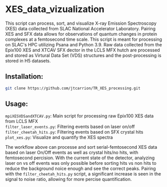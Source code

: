 # XES_data_vizualization
This script can process, sort, and visualize X-ray Emission Spectroscopy (XES) data collected from SLAC National Accelerator Laboratory. Pairing XES and SFX data allows for observations of quantum changes in protein complexes at a femtosecond time scale. This script is meant for processing on SLAC's HPC utilizing Psana and Python 3.9. Raw data collected from the Epix100 XES and XTCAV SFX dector in the LCLS MFX hutch are processed and stored as Virtural Data Set (VDS) structures and the post-processing is stored in H5 datasets. 

## Installation:
```sh
git clone https://github.com/jtcarrion/TR_XES_processing.git
```

## Usage:
`mpiXESVDSandXTCAV.py`: Main script for processing raw Epix100 XES data from LCLS MFX   
`filter_laser_events.py`: Filtering events based on laser on/off  
`filter_cheetah_hits.py`: Filtering events based on SFX crystal hits 
`plot_xes.py`: Visualize and quantify the XES spectra 

The workflow above can processe and sort serial-femtosecond XES data based on laser On/Off events as well as crystal hits/no hits, with femtosecond percision. With the current state of the detector, analyzing laser on vs off events was only possible before sorting hits vs non hits to reduce the background noice enough and see the correct peaks. Pairing with the `filter_cheetah_hits.py` script, a significant increase is seen in the signal to noise ratio, allowing for more percise quantification. 
